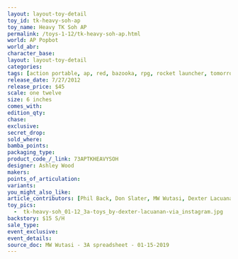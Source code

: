 ```yaml
---
layout: layout-toy-detail 
toy_id: tk-heavy-soh-ap
toy_name: Heavy TK Soh AP
permalink: /toys-1-12/tk-heavy-soh-ap.html
world: AP Popbot
world_abr: 
character_base: 
layout: layout-toy-detail
categories: 
tags: [action portable, ap, red, bazooka, rpg, rocket launcher, tomorrow kings] 
release_date: 7/27/2012
release_price: $45 
scale: one twelve
size: 6 inches
comes_with: 
edition_qty: 
chase: 
exclusive: 
secret_drop: 
sold_where: 
bamba_points: 
packaging_type: 
product_code_/_link: 73APTKHEAVYSOH
designer: Ashley Wood
makers: 
points_of_articulation: 
variants: 
you_might_also_like: 
article_contributors: [Phil Back, Don Slater, MW Wutasi, Dexter Lacuanan]
toy_pics: 
  -  tk-heavy-soh_01-12_3a-toys_by-dexter-lacuanan-via_instagram.jpg
backstory: $15 S/H
sale_type: 
event_exclusive: 
event_details: 
source_doc: MW Wutasi - 3A spreadsheet - 01-15-2019
---
```

